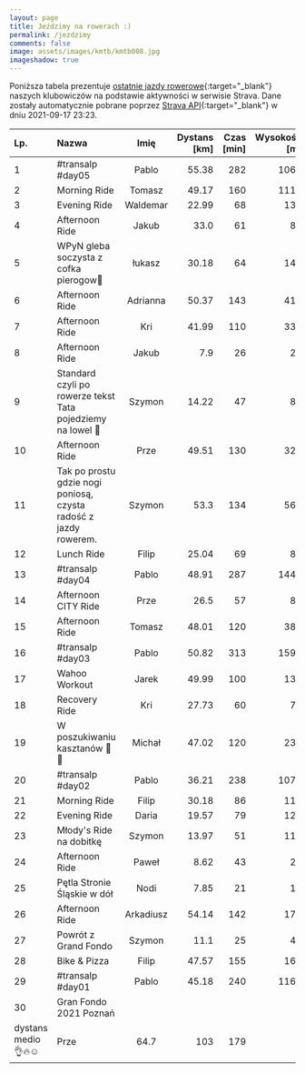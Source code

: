 ```yaml
---
layout: page
title: Jeździmy na rowerach :)
permalink: /jezdzimy
comments: false
image: assets/images/kmtb/kmtb008.jpg
imageshadow: true
---
```


Poniższa tabela prezentuje [ostatnie jazdy rowerowe](https://www.strava.com/clubs/336381){:target="_blank"} naszych klubowiczów na podstawie aktywności w serwisie Strava. Dane zostały automatycznie pobrane poprzez [Strava API](https://developers.strava.com/docs/reference/#api-Clubs-getClubActivitiesById){:target="_blank"} w dniu 2021-09-17 23:23.

Lp. | Nazwa | Imię | Dystans [km] | Czas [min] | Wysokość [m]
:--- | :--- | :---: | ---: | ---: | ---:
1|#transalp #day05|Pablo|55.38|282|1068
2|Morning Ride|Tomasz|49.17|160|1114
3|Evening Ride|Waldemar|22.99|68|134
4|Afternoon Ride|Jakub|33.0|61|88
5|WPyN gleba soczysta z cofka pierogow😤|łukasz|30.18|64|146
6|Afternoon Ride|Adrianna|50.37|143|411
7|Afternoon Ride|Kri|41.99|110|331
8|Afternoon Ride|Jakub|7.9|26|20
9|Standard czyli po rowerze tekst Tata pojedziemy na lowel 🥴|Szymon|14.22|47|86
10|Afternoon Ride|Prze|49.51|130|327
11|Tak po prostu gdzie nogi poniosą, czysta radość z jazdy rowerem. |Szymon|53.3|134|569
12|Lunch Ride|Filip|25.04|69|88
13|#transalp #day04|Pablo|48.91|287|1447
14|Afternoon CITY Ride|Prze|26.5|57|87
15|Afternoon Ride|Tomasz|48.01|120|385
16|#transalp #day03|Pablo|50.82|313|1596
17|Wahoo Workout|Jarek|49.99|100|132
18|Recovery Ride|Kri|27.73|60|76
19|W poszukiwaniu kasztanów 🌰🍂|Michał|47.02|120|235
20|#transalp #day02|Pablo|36.21|238|1070
21|Morning Ride|Filip|30.18|86|110
22|Evening Ride|Daria|19.57|79|121
23|Młody's Ride na dobitkę |Szymon|13.97|51|117
24|Afternoon Ride|Paweł|8.62|43|29
25|Pętla Stronie Śląskie w dół|Nodi|7.85|21|16
26|Afternoon Ride|Arkadiusz|54.14|142|172
27|Powrót z Grand Fondo|Szymon|11.1|25|47
28|Bike & Pizza|Filip|47.57|155|162
29|#transalp #day01|Pablo|45.18|240|1168
30|Gran Fondo 2021 Poznań
dystans medio 👌🔥☺️|Prze|64.7|103|179
